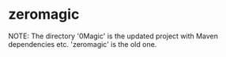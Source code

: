 # zeromagic

NOTE: The directory '0Magic' is the updated project with Maven dependencies etc. 'zeromagic' is the old one.
